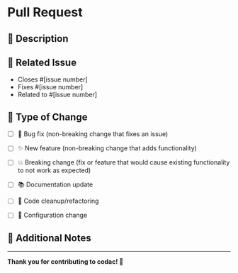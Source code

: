 # Pull Request

## 📝 Description

<!-- Provide a clear description of what this PR does -->

## 🔗 Related Issue

<!-- Link to the issue this PR addresses (if applicable) -->

- Closes #[issue number]
- Fixes #[issue number]
- Related to #[issue number]

## 🧪 Type of Change

<!-- Mark the relevant option with an "x" -->

- [ ] 🐛 Bug fix (non-breaking change that fixes an issue)
- [ ] ✨ New feature (non-breaking change that adds functionality)
- [ ] 💥 Breaking change (fix or feature that would cause existing functionality to not work as expected)
- [ ] 📚 Documentation update
- [ ] 🧹 Code cleanup/refactoring
- [ ] 🔧 Configuration change


## 💬 Additional Notes

<!-- Any additional information or context about this PR -->

---

**Thank you for contributing to codac! 🎉**
